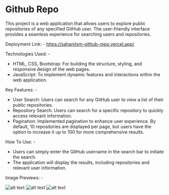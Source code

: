 
# Github Repo

This project is a web application that allows users to explore public repositories of any specified GitHub user. The user-friendly interface provides a seamless experience for searching users and repositories.

Deployment Link: - https://sahanilxm-github-repo.vercel.app/

Technologies Used: -

- HTML, CSS, Bootstrap: For building the structure, styling, and responsive design of the web pages.
- JavaScript: To implement dynamic features and interactions within the web application.

Key Features: -

- User Search: Users can search for any GitHub user to view a list of their public repositories.
- Repository Search: Users can search for a specific repository to quickly access relevant information.
- Pagination: Implemented pagination to enhance user experience. By default, 10 repositories are displayed per page, but users have the option to increase it up to 100 for more comprehensive results.

How To Use: -

- Users can simply enter the GitHub username in the search bar to initiate the search.
- The application will display the results, including repositories and relevant user information.

Image Previews: -

![alt text](https://drive.google.com/file/d/1peTTksMVEXwVw3UhqijeSDUfnxe-OTIu/view)
![alt text](https://drive.google.com/file/d/1Eh3Zb1a4Jk6EqZ-Mb-e7eWVAzGUDS2pV/view)
![alt text](https://drive.google.com/file/d/1Eh3Zb1a4Jk6EqZ-Mb-e7eWVAzGUDS2pV/view)